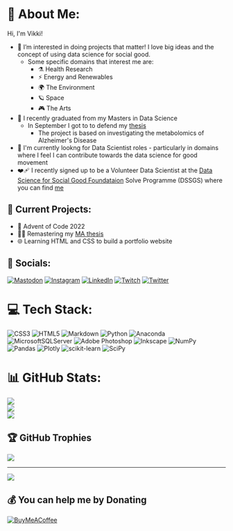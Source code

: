 # 💫 About Me:
Hi, I'm Vikki!
- 👀 I’m interested in doing projects that matter! I love big ideas and the concept of using data science for social good. 
  - Some specific domains that interest me are:
      - ⚗️ Health Research
      - ⚡ Energy and Renewables
      - 🌍 The Environment
      - 🪐 Space
      - 🎮 The Arts
- 🌱 I recently graduated from my Masters in Data Science
    * In September I got to to defend my [thesis](https://github.com/VikkiWalls/Metabolomics-in-Alzheimer-s-Disease---An-Investigation-into-Conflicting-Methodologies-and-Results)
        * The project is based on investigating the metabolomics of Alzheimer's Disease
- 💼 I'm currently lookng for Data Scientist roles - particularly in domains where I feel I can contribute towards the data science for good movement
- ❤️‍🩹 I recently signed up to be a Volunteer Data Scientist at the [Data Science for Social Good Foundataion](http://www.datascienceforsocialgood.org/) Solve Programme (DSSGS) where you can find [me](https://solveforgood.org/user/8665)

## 🚧 Current Projects:
- 🎄 Advent of Code 2022
- 👩‍💻 Remastering my [MA thesis](https://github.com/VikkiWalls/Remastered-MA-Geo-Diss)
- 🌐 Learning HTML and CSS to build a portfolio website

## 👋 Socials:
[![Mastodon](https://img.shields.io/badge/Mastodon-%231DA1F2.svg?logo=Mastodon&logoColor=white)](https://tech.lgbt/web/@DataScienceNot2) [![Instagram](https://img.shields.io/badge/Instagram-%23E4405F.svg?logo=Instagram&logoColor=white)](https://instagram.com/datasciencenot2) [![LinkedIn](https://img.shields.io/badge/LinkedIn-%230077B5.svg?logo=linkedin&logoColor=white)](https://www.linkedin.com/in/victoriajswalls/) [![Twitch](https://img.shields.io/badge/Twitch-%239146FF.svg?logo=Twitch&logoColor=white)](https://twitch.tv/datasciencenot2) [![Twitter](https://img.shields.io/badge/Twitter-%231DA1F2.svg?logo=Twitter&logoColor=white)](https://twitter.com/@DataScienceNot2) 

# 💻 Tech Stack:
![CSS3](https://img.shields.io/badge/css3-%231572B6.svg?style=for-the-badge&logo=css3&logoColor=white) ![HTML5](https://img.shields.io/badge/html5-%23E34F26.svg?style=for-the-badge&logo=html5&logoColor=white) ![Markdown](https://img.shields.io/badge/markdown-%23000000.svg?style=for-the-badge&logo=markdown&logoColor=white) ![Python](https://img.shields.io/badge/python-3670A0?style=for-the-badge&logo=python&logoColor=ffdd54) ![Anaconda](https://img.shields.io/badge/Anaconda-%2344A833.svg?style=for-the-badge&logo=anaconda&logoColor=white) ![MicrosoftSQLServer](https://img.shields.io/badge/Microsoft%20SQL%20Sever-CC2927?style=for-the-badge&logo=microsoft%20sql%20server&logoColor=white) ![Adobe Photoshop](https://img.shields.io/badge/adobephotoshop-%2331A8FF.svg?style=for-the-badge&logo=adobephotoshop&logoColor=white) ![Inkscape](https://img.shields.io/badge/Inkscape-e0e0e0?style=for-the-badge&logo=inkscape&logoColor=080A13) ![NumPy](https://img.shields.io/badge/numpy-%23013243.svg?style=for-the-badge&logo=numpy&logoColor=white) ![Pandas](https://img.shields.io/badge/pandas-%23150458.svg?style=for-the-badge&logo=pandas&logoColor=white) ![Plotly](https://img.shields.io/badge/Plotly-%233F4F75.svg?style=for-the-badge&logo=plotly&logoColor=white) ![scikit-learn](https://img.shields.io/badge/scikit--learn-%23F7931E.svg?style=for-the-badge&logo=scikit-learn&logoColor=white) ![SciPy](https://img.shields.io/badge/SciPy-%230C55A5.svg?style=for-the-badge&logo=scipy&logoColor=%white)
# 📊 GitHub Stats:
![](https://github-readme-stats.vercel.app/api?username=VikkiWalls&theme=maroongold&hide_border=true&include_all_commits=true&count_private=true)<br/>
![](https://github-readme-streak-stats.herokuapp.com/?user=VikkiWalls&theme=maroongold&hide_border=true)<br/>
![](https://github-readme-stats.vercel.app/api/top-langs/?username=VikkiWalls&theme=maroongold&hide_border=true&include_all_commits=true&count_private=true&layout=compact)

## 🏆 GitHub Trophies
![](https://github-profile-trophy.vercel.app/?username=VikkiWalls&theme=radical&no-frame=true&no-bg=true&margin-w=4)

---
[![](https://visitcount.itsvg.in/api?id=VikkiWalls&icon=5&color=6)](https://visitcount.itsvg.in)

  ## 💰 You can help me by Donating
  [![BuyMeACoffee](https://img.shields.io/badge/Buy%20Me%20a%20Coffee-ffdd00?style=for-the-badge&logo=buy-me-a-coffee&logoColor=black)](https://www.buymeacoffee.com/DataScienceNot2) 
